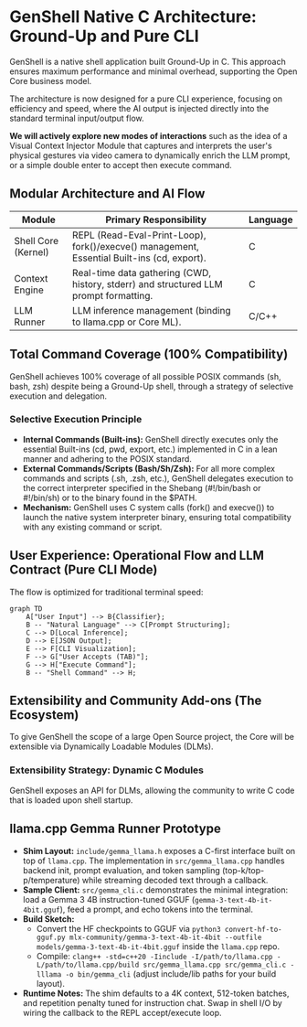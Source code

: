 # GenShell Native C Architecture: Ground-Up and Pure CLI

GenShell is a native shell application built Ground-Up in C. This approach ensures maximum performance and minimal overhead, supporting the Open Core business model.

The architecture is now designed for a pure CLI experience, focusing on efficiency and speed, where the AI output is injected directly into the standard terminal input/output flow.

**We will actively explore new modes of interactions** such as the idea of a Visual Context Injector Module that captures and interprets the user's physical gestures via video camera to dynamically enrich the LLM prompt, or a simple double enter to accept then execute command.


## Modular Architecture and AI Flow

| Module               | Primary Responsibility                                                                     | Language |
| -------------------- | ------------------------------------------------------------------------------------------ | -------- |
| Shell Core (Kernel)  | REPL (Read-Eval-Print-Loop), fork()/execve() management, Essential Built-ins (cd, export). | C        |
| Context Engine       | Real-time data gathering (CWD, history, stderr) and structured LLM prompt formatting.      | C        |
| LLM Runner           | LLM inference management (binding to llama.cpp or Core ML).                                | C/C++    |

## Total Command Coverage (100% Compatibility)

GenShell achieves 100% coverage of all possible POSIX commands (sh, bash, zsh) despite being a Ground-Up shell, through a strategy of selective execution and delegation.

### Selective Execution Principle

- **Internal Commands (Built-ins):** GenShell directly executes only the essential Built-ins (cd, pwd, export, etc.) implemented in C in a lean manner and adhering to the POSIX standard.
- **External Commands/Scripts (Bash/Sh/Zsh):** For all more complex commands and scripts (.sh, .zsh, etc.), GenShell delegates execution to the correct interpreter specified in the Shebang (#!/bin/bash or #!/bin/sh) or to the binary found in the $PATH.
- **Mechanism:** GenShell uses C system calls (fork() and execve()) to launch the native system interpreter binary, ensuring total compatibility with any existing command or script.

## User Experience: Operational Flow and LLM Contract (Pure CLI Mode)

The flow is optimized for traditional terminal speed:

```mermaid
graph TD
    A["User Input"] --> B{Classifier};
    B -- "Natural Language" --> C[Prompt Structuring];
    C --> D[Local Inference];
    D --> E[JSON Output];
    E --> F[CLI Visualization];
    F --> G["User Accepts (TAB)"];
    G --> H["Execute Command"];
    B -- "Shell Command" --> H;
```

## Extensibility and Community Add-ons (The Ecosystem)

To give GenShell the scope of a large Open Source project, the Core will be extensible via Dynamically Loadable Modules (DLMs).

### Extensibility Strategy: Dynamic C Modules

GenShell exposes an API for DLMs, allowing the community to write C code that is loaded upon shell startup.

## llama.cpp Gemma Runner Prototype

- **Shim Layout:** `include/gemma_llama.h` exposes a C-first interface built on top of `llama.cpp`. The implementation in `src/gemma_llama.cpp` handles backend init, prompt evaluation, and token sampling (top-k/top-p/temperature) while streaming decoded text through a callback.
- **Sample Client:** `src/gemma_cli.c` demonstrates the minimal integration: load a Gemma 3 4B instruction-tuned GGUF (`gemma-3-text-4b-it-4bit.gguf`), feed a prompt, and echo tokens into the terminal.
- **Build Sketch:**
  - Convert the HF checkpoints to GGUF via `python3 convert-hf-to-gguf.py mlx-community/gemma-3-text-4b-it-4bit --outfile models/gemma-3-text-4b-it-4bit.gguf` inside the `llama.cpp` repo.
  - Compile: `clang++ -std=c++20 -Iinclude -I/path/to/llama.cpp -L/path/to/llama.cpp/build src/gemma_llama.cpp src/gemma_cli.c -lllama -o bin/gemma_cli` (adjust include/lib paths for your build layout).
- **Runtime Notes:** The shim defaults to a 4K context, 512-token batches, and repetition penalty tuned for instruction chat. Swap in shell I/O by wiring the callback to the REPL accept/execute loop.
